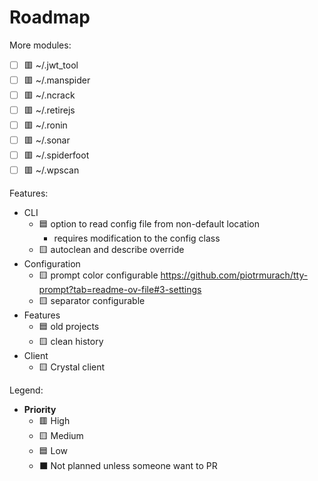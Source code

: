 # Roadmap

More modules:

- [ ] 🟥 ~/.jwt_tool
- [ ] 🟥 ~/.manspider
- [ ] 🟥 ~/.ncrack
- [ ] 🟥 ~/.retirejs
- [ ] 🟥 ~/.ronin
- [ ] 🟥 ~/.sonar
- [ ] 🟥 ~/.spiderfoot
- [ ] 🟥 ~/.wpscan

Features:

- CLI
  - 🟦 option to read config file from non-default location
    - requires modification to the config class
  - 🟨 autoclean and describe override
- Configuration
  - 🟨 prompt color configurable https://github.com/piotrmurach/tty-prompt?tab=readme-ov-file#3-settings
  - 🟨 separator configurable
- Features
  - 🟦 old projects
  - 🟨 clean history
- Client
  - 🟨 Crystal client

Legend:

- **Priority**
  - 🟥 High
  - 🟨 Medium
  - 🟦 Low
  - ⬛ Not planned unless someone want to PR
